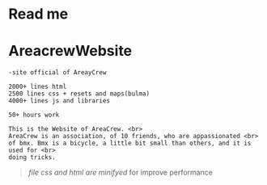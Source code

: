 # Read me 

# AreacrewWebsite
>
<html>
  <body>
    
    -site official of AreayCrew
    
    2000+ lines html 
    2500 lines css + resets and maps(bulma)
    4000+ lines js and libraries

    50+ hours work

    This is the Website of AreaCrew. <br>
    AreaCrew is an association, of 10 friends, who are appassionated <br>
    of bmx. Bmx is a bicycle, a little bit small than others, and it is used for <br>
    doing tricks. 
    
  </body>
</html>

>*file css and html are minifyed* for improve performance
